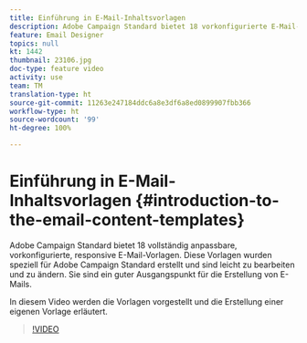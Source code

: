 ```yaml
---
title: Einführung in E-Mail-Inhaltsvorlagen
description: Adobe Campaign Standard bietet 18 vorkonfigurierte E-Mail-Vorlagen, die vollständig anpassbar und responsiv sind.  Diese Vorlagen wurden speziell für Adobe Campaign Standard erstellt und sind leicht zu bearbeiten und zu ändern. Sie sind ein guter Ausgangspunkt für die Erstellung von E-Mails.
feature: Email Designer
topics: null
kt: 1442
thumbnail: 23106.jpg
doc-type: feature video
activity: use
team: TM
translation-type: ht
source-git-commit: 11263e247184ddc6a8e3df6a8ed0899907fbb366
workflow-type: ht
source-wordcount: '99'
ht-degree: 100%

---
```



# Einführung in E-Mail-Inhaltsvorlagen {#introduction-to-the-email-content-templates}

Adobe Campaign Standard bietet 18 vollständig anpassbare, vorkonfigurierte, responsive E-Mail-Vorlagen. Diese Vorlagen wurden speziell für Adobe Campaign Standard erstellt und sind leicht zu bearbeiten und zu ändern. Sie sind ein guter Ausgangspunkt für die Erstellung von E-Mails.

In diesem Video werden die Vorlagen vorgestellt und die Erstellung einer eigenen Vorlage erläutert.

>[!VIDEO](https://video.tv.adobe.com/v/23106?quality=12&captions=ger)
